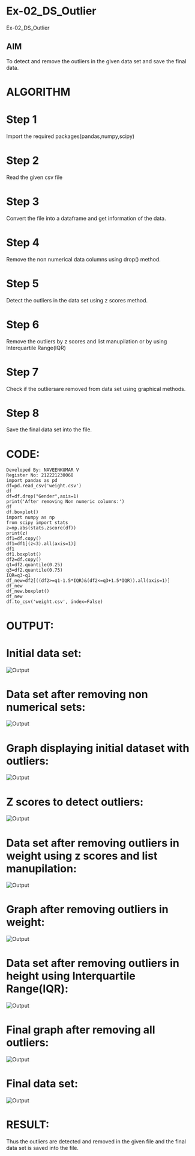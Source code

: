 # Ex-02_DS_Outlier
Ex-02_DS_Outlier
## AIM
To detect and remove the outliers in the given data set and save the final data.

# ALGORITHM
# Step 1
Import the required packages(pandas,numpy,scipy)

# Step 2
Read the given csv file

# Step 3
Convert the file into a dataframe and get information of the data.

# Step 4
Remove the non numerical data columns using drop() method.

# Step 5
Detect the outliers in the data set using z scores method.

# Step 6
Remove the outliers by z scores and list manupilation or by using Interquartile Range(IQR)

# Step 7
Check if the outliersare removed from data set using graphical methods.

# Step 8
Save the final data set into the file.

# CODE:
~~~
Developed By: NAVEENKUMAR V
Register No: 212221230068
import pandas as pd
df=pd.read_csv('weight.csv')
df
df=df.drop("Gender",axis=1)
print('After removing Non numeric columns:')
df
df.boxplot()
import numpy as np
from scipy import stats
z=np.abs(stats.zscore(df))
print(z)
df1=df.copy()
df1=df1[(z<3).all(axis=1)]
df1
df1.boxplot()
df2=df.copy()
q1=df2.quantile(0.25)
q3=df2.quantile(0.75)
IQR=q3-q1
df_new=df2[((df2>=q1-1.5*IQR)&(df2<=q3+1.5*IQR)).all(axis=1)]
df_new
df_new.boxplot()
df_new
df.to_csv('weight.csv', index=False)
~~~
# OUTPUT:
# Initial data set:
![Output](s1.png)

# Data set after removing non numerical sets:
![Output](s2.png)

# Graph displaying initial dataset with outliers:
![Output](s3.png)

# Z scores to detect outliers:
![Output](s4.png)

# Data set after removing outliers in weight using z scores and list manupilation:
![Output](s5.png)

# Graph after removing outliers in weight:
![Output](s6.png)

# Data set after removing outliers in height using Interquartile Range(IQR):
![Output](s7.png)

# Final graph after removing all outliers:
![Output](s8.png)

# Final data set:
![Output](s9.png)

# RESULT:
Thus the outliers are detected and removed in the given file and the final data set is saved into the file.
